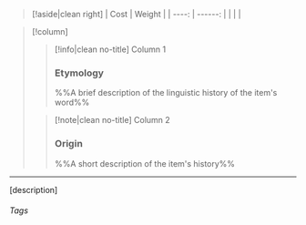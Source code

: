> [!aside|clean right]
>|  Cost |  Weight |
>| ----: | ------: |
>|  |  |

> [!column] ‎ 
>> [!info|clean no-title] Column 1
>> ### Etymology
>> %%A brief description of the linguistic history of the item's word%%
>
>> [!note|clean no-title] Column 2
>> ### Origin
>> %%A short description of the item's history%%

***
[description]

###### Tags